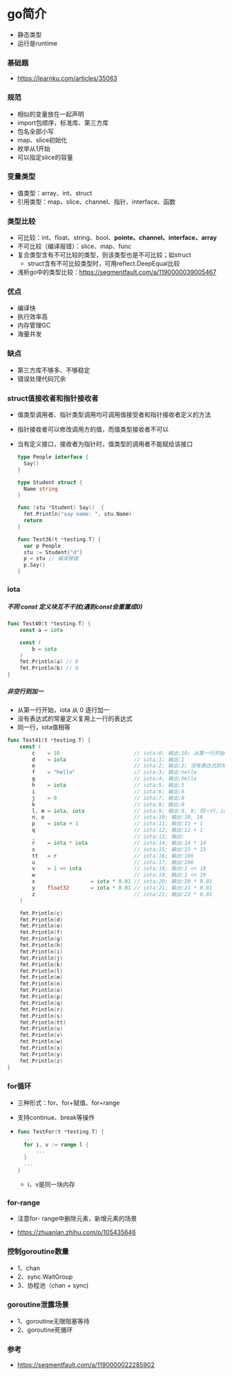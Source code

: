 # go简介

- 静态类型
- 运行是runtime

### 基础题
- https://learnku.com/articles/35063

### 规范

- 相似的变量放在一起声明
- import包顺序，标准库、第三方库
- 包名全部小写
- map、slice初始化
- 枚举从1开始
- 可以指定slice的容量

### 变量类型

- 值类型：array、int、struct
- 引用类型：map、slice、channel、指针、interface、函数

### 类型比较

- 可比较：int、float、string、bool、**pointe、channel、interface、array**
- 不可比较（编译报错）：slice、map、func
- 复合类型含有不可比较的类型，则该类型也是不可比较；如struct
  - struct含有不可比较类型时，可用reflect.DeepEqual比较
- 浅析go中的类型比较：https://segmentfault.com/a/1190000039005467

### 优点

- 编译快
- 执行效率高
- 内存管理GC
- 海量并发

### 缺点

- 第三方库不够多、不够稳定
- 错误处理代码冗余

### struct值接收者和指针接收者

- 值类型调用者、指针类型调用均可调用值接受者和指针接收者定义的方法

- 指针接收者可以修改调用方的值，而值类型接收者不可以

- 当有定义接口，接收者为指针时，值类型的调用者不能赋给该接口

  ```go
  type People interface {
  	Say() 
  }
  
  type Student struct {
  	Name string
  }
  
  func (stu *Student) Say()  {
  	fmt.Println("say name: ", stu.Name)
  	return 
  }
  
  func Test36(t *testing.T) {
  	var p People
  	stu := Student{"d"}
  	p = stu // 编译报错
  	p.Say()
  }
  ```

  

### iota

##### 不同 const 定义块互不干扰(遇到const会重置成0)

```go
func Test40(t *testing.T) {
	const a = iota

	const (
		b = iota
	)
	fmt.Println(a) // 0
	fmt.Println(b) // 0
}
```

##### 非空行则加一

- 从第一行开始，iota 从 0 逐行加一
- 没有表达式的常量定义复用上一行的表达式
- 同一行，iota值相等

```go
func Test41(t *testing.T) {
	const (
		c    = 10                        // iota:0; 输出:10; 从第一行开始，iota 从 0 逐行加一
		d    = iota                      // iota:1; 输出:1
		e                                // iota:2; 输出:2; 没有表达式的常量定义复用上一行的表达式
		f    = "hello"                   // iota:3; 输出:hello
		g                                // iota:4; 输出:hello
		h    = iota                      // iota:5; 输出:5
		i                                // iota:6; 输出:6
		j    = 0                         // iota:7; 输出:0
		k                                // iota:8; 输出:0
		l, m = iota, iota                // iota:9; 输出:9, 9; 同一行，iota值相等
		n, o                             // iota:10; 输出:10, 10
		p    = iota + 1                  // iota:11; 输出:11 + 1
		q                                // iota:12; 输出:12 + 1
		_                                // iota:13; 输出:
		r    = iota * iota               // iota:14; 输出:14 * 14
		s                                // iota:15; 输出:15 * 15
		tt   = r                         // iota:16; 输出:196
		u                                // iota:17; 输出:196
		v    = 1 << iota                 // iota:18; 输出:1 << 18
		w                                // iota:19; 输出:1 << 19
		x                  = iota * 0.01 // iota:20; 输出:20 * 0.01
		y    float32       = iota * 0.01 // iota:21; 输出:21 * 0.01
		z                                // iota:22; 输出:22 * 0.01
	)

	fmt.Println(c)  
	fmt.Println(d)  
	fmt.Println(e)  
	fmt.Println(f)  
	fmt.Println(g)  
	fmt.Println(h)  
	fmt.Println(i)  
	fmt.Println(j)  
	fmt.Println(k)  
	fmt.Println(l)  
	fmt.Println(m)  
	fmt.Println(n)  
	fmt.Println(o)  
	fmt.Println(p)  
	fmt.Println(q)  
	fmt.Println(r)  
	fmt.Println(s)  
	fmt.Println(tt) 
	fmt.Println(u)  
	fmt.Println(v)  
	fmt.Println(w)  
	fmt.Println(x)  
	fmt.Println(y)  
	fmt.Println(z)  
}
```

### for循环

- 三种形式：for、for+赋值、for+range

- 支持continue、break等操作

- ```go
  func TestFor(t *testing.T) {
  	...
  	for i, v := range l {
  		...
  	}
  	...
  }
  ```

  - i、v是同一块内存

### for-range

- 注意for- range中删除元素，新增元素的场景

- https://zhuanlan.zhihu.com/p/105435646

### 控制goroutine数量
- 1、chan
- 2、sync.WaitGroup
- 3、协程池（chan + sync)

### goroutine泄露场景
- 1、goroutine无限阻塞等待
- 2、goroutine死循环

### 参考

- https://segmentfault.com/a/1190000022285902
